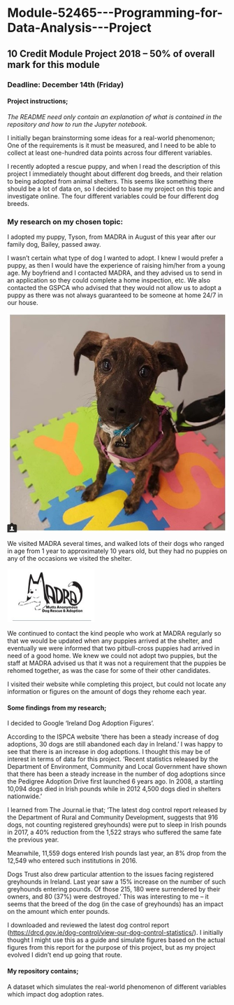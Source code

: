 # Module-52465---Programming-for-Data-Analysis---Project
## 10 Credit Module Project 2018 – 50% of overall mark for this module 

### Deadline: December 14th (Friday)

#### Project instructions;

*The README need only contain an explanation of what is contained in the repository and how to run the Jupyter notebook.*

I initially began brainstorming some ideas for a real-world phenomenon;
One of the requirements is it must be measured, and I need to be able to collect at least one-hundred data points across four different variables.

I recently adopted a rescue puppy, and when I read the description of this project I immediately thought about different dog breeds, and their relation to being adopted from animal shelters. This seems like something there should be a lot of data on, so I decided to base my project on this topic and investigate online. The four different variables could be four different dog breeds. 

### My research on my chosen topic:

I adopted my puppy, Tyson, from MADRA in August of this year after our family dog, Bailey, passed away.

I wasn’t certain what type of dog I wanted to adopt. I knew I would prefer a puppy, as then I would have the experience of raising him/her from a young age. My boyfriend and I contacted MADRA, and they advised us to send in an application so they could complete a home inspection, etc. We also contacted the GSPCA who advised that they would not allow us to adopt a puppy as there was not always guaranteed to be someone at home 24/7 in our house. 

![Screenshot](Tyson.jpg)

We visited MADRA several times, and walked lots of their dogs who ranged in age from 1 year to approximately 10 years old, but they had no puppies on any of the occasions we visited the shelter.

![Screenshot](MadraLogo.JPG)

We continued to contact the kind people who work at MADRA regularly so that we would be updated when any puppies arrived at the shelter, and eventually we were informed that two pitbull-cross puppies had arrived in need of a good home. We knew we could not adopt two puppies, but the staff at MADRA advised us that it was not a requirement that the puppies be rehomed together, as was the case for some of their other candidates.

I visited their website while completing this project, but could not locate any information or figures on the amount of dogs they rehome each year. 


#### Some findings from my research;

I decided to Google ‘Ireland Dog Adoption Figures’.

According to the ISPCA website ‘there has been a steady increase of dog adoptions, 30 dogs are still abandoned each day in Ireland.’ I was happy to see that there is an increase in dog adoptions. I thought this may be of interest in terms of data for this project. ‘Recent statistics released by the Department of Environment, Community and Local Government have shown that there has been a steady increase in the number of dog adoptions since the Pedigree Adoption Drive first launched 6 years ago. In 2008, a startling 10,094 dogs died in Irish pounds while in 2012 4,500 dogs died in shelters nationwide.’

I learned from The Journal.ie that;
‘The latest dog control report released by the Department of Rural and Community Development, suggests that 916 dogs, not counting registered greyhounds) were put to sleep in Irish pounds in 2017, a 40% reduction from the 1,522 strays who suffered the same fate the previous year.

Meanwhile, 11,559 dogs entered Irish pounds last year, an 8% drop from the 12,549 who entered such institutions in 2016.

Dogs Trust also drew particular attention to the issues facing registered greyhounds in Ireland. Last year saw a 15% increase on the number of such greyhounds entering pounds. Of those 215, 180 were surrendered by their owners, and 80 (37%) were destroyed.’ 
This was interesting to me – it seems that the breed of the dog (in the case of greyhounds) has an impact on the amount which enter pounds.

I downloaded and reviewed the latest dog control report (https://drcd.gov.ie/dog-control/view-our-dog-control-statistics/). I initially thought I might use this as a guide and simulate figures based on the actual figures from this report for the purpose of this project, but as my project evolved I didn’t end up going that route.

#### My repository contains;

A dataset which simulates the real-world phenomenon of different variables which impact dog adoption rates.

